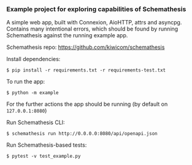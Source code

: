 ### Example project for exploring capabilities of Schemathesis

A simple web app, built with Connexion, AioHTTP, attrs and asyncpg. Contains many intentional errors, which should be found by running Schemathesis against the running example app.

Schemathesis repo: https://github.com/kiwicom/schemathesis

Install dependencies:

```shell script
$ pip install -r requirements.txt -r requirements-test.txt
```

To run the app:

```shell script
$ python -m example
```

For the further actions the app should be running (by default on `127.0.0.1:8080`)

Run Schemathesis CLI:

```shell script
$ schemathesis run http://0.0.0.0:8080/api/openapi.json
```

Run Schemathesis-based tests:

```shell script
$ pytest -v test_example.py
```
